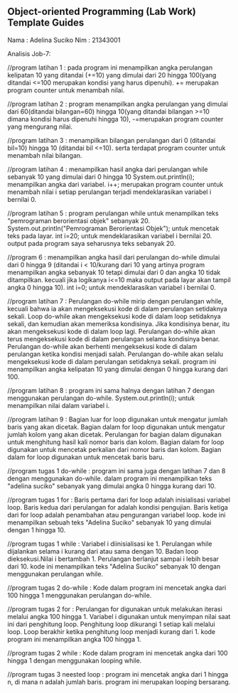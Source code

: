 ## Object-oriented Programming (Lab Work) Template Guides
Nama : Adelina Suciko
Nim : 21343001

Analisis Job-7:

//program latihan 1 : pada program ini menampilkan angka perulangan kelipatan 10 yang ditandai (+=10) yang dimulai dari 20 hingga  100(yang ditandai <=100 merupakan kondisi yang harus dipenuhi). += merupakan program counter untuk menambah nilai.

//program latihan 2 : program menampilkan angka perulangan yang dimulai dari 60(ditandai bilangan=60) hingga 10(yang ditandai bilangan >=10 dimana kondisi harus dipenuhi hingga 10), -=merupakan program counter yang mengurang nilai.

//program latihan 3 : menampilkan bilangan perulangan dari 0 (ditandai bil=10) hingga 10 (ditandai bil <=10). serta terdapat program counter untuk menambah nilai bilangan.

//program latihan 4 : menampilkan hasil angka dari perulangan while sebanyak 10 yang dimulai dari 0 hingga 10 System.out.println(i); menampilkan angka dari variabel. i++; merupakan program counter untuk menambah nilai i setiap perulangan terjadi mendeklarasikan variabel i bernilai 0.

//program latihan 5 : program perulangan while untuk menampilkan teks "pemrograman berorientasi objek" sebanyak 20. System.out.println("Pemrograman Berorientasi Objek"); untuk mencetak teks pada layar. int i=20; untuk mendeklarasikan variabel i bernilai 20. output pada program saya seharusnya teks sebanyak 20.

//program 6 : menampilkan angka hasil dari perulangan do-while dimulai dari 0 hingga 9 (ditandai i < 10/kurang dari 10 yang artinya program menampilkan angka sebanyak 10 tetapi dimulai dari 0 dan angka 10 tidak ditampilkan. kecuali jika logikanya i<=10 maka output pada layar akan tampil angka 0 hingga 10). int i=0; untuk mendeklarasikan variabel i bernilai 0.

//program latihan 7 : Perulangan do-while mirip dengan perulangan while, kecuali bahwa ia akan mengeksekusi kode di dalam perulangan setidaknya sekali. Loop do-while akan mengeksekusi kode di dalam loop setidaknya sekali, dan kemudian akan memeriksa kondisinya. Jika kondisinya benar, itu akan mengeksekusi kode di dalam loop lagi. Perulangan do-while akan terus mengeksekusi kode di dalam perulangan selama kondisinya benar. Perulangan do-while akan berhenti mengeksekusi kode di dalam perulangan ketika kondisi menjadi salah. Perulangan do-while akan selalu mengeksekusi kode di dalam perulangan setidaknya sekali. program ini menampilkan angka kelipatan 10 yang dimulai dengan 0 hingga kurang dari 100.

//program latihan 8 : program ini sama halnya dengan latihan 7 dengan menggunakan perulangan do-while. System.out.println(i); untuk menampilkan nilai dalam variabel i. 

//program latihan 9 : Bagian luar for loop digunakan untuk mengatur jumlah baris yang akan dicetak. Bagian dalam for loop digunakan untuk mengatur jumlah kolom yang akan dicetak. Perulangan for bagian dalam digunakan untuk menghitung hasil kali nomor baris dan kolom. Bagian dalam for loop digunakan untuk mencetak perkalian dari nomor baris dan kolom. Bagian dalam for loop digunakan untuk mencetak baris baru.

//program tugas 1 do-while : program ini sama juga dengan latihan 7 dan 8 dengan menggunakan do-while. dalam program ini menampilkan teks "adelina suciko" sebanyak yang dimulai angka 0 hingga kurang dari 10.

//program tugas 1 for : Baris pertama dari for loop adalah inisialisasi variabel loop. Baris kedua dari perulangan for adalah kondisi pengujian. Baris ketiga dari for loop adalah penambahan atau pengurangan variabel loop. kode ini menampilkan sebuah teks "Adelina Suciko" sebanyak 10 yang dimulai dengan 1 hingga 10.

//program tugas 1 while : Variabel i diinisialisasi ke 1. Perulangan while dijalankan selama i kurang dari atau sama dengan 10. Badan loop dieksekusi.Nilai i bertambah 1. Perulangan berlanjut sampai i lebih besar dari 10. kode ini menampilkan teks "Adelina Suciko" sebanyak 10 dengan menggunakan perulangan while.

//program tugas 2 do-while : Kode dalam program ini mencetak angka dari 100 hingga 1 menggunakan perulangan do-while.

//program tugas 2 for : Perulangan for digunakan untuk melakukan iterasi melalui angka 100 hingga 1. Variabel i digunakan untuk menyimpan nilai saat ini dari penghitung loop. Penghitung loop dikurangi 1 setiap kali melalui loop. Loop berakhir ketika penghitung loop menjadi kurang dari 1. kode program ini menampilkan angka 100 hingga 1.

//program tugas 2 while : Kode dalam program ini mencetak angka dari 100 hingga 1 dengan menggunakan looping while.

//program tugas 3 neested loop : program ini mencetak angka dari 1 hingga n, di mana n adalah jumlah baris. program ini merupakan looping bersarang.
